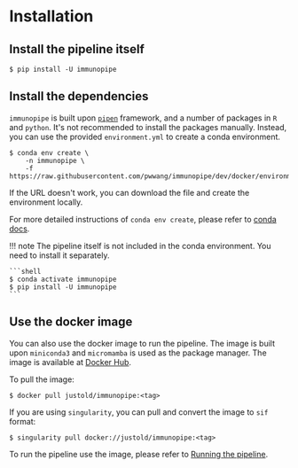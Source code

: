 # Installation

## Install the pipeline itself

```shell
$ pip install -U immunopipe
```

## Install the dependencies

`immunopipe` is built upon [`pipen`](https://github.com/pwwang/pipen) framework, and a number of packages in `R` and `python`. It's not recommended to install the packages manually. Instead, you can use the provided `environment.yml` to create a conda environment.

```shell
$ conda env create \
    -n immunopipe \
    -f https://raw.githubusercontent.com/pwwang/immunopipe/dev/docker/environment.yml
```

If the URL doesn't work, you can download the file and create the environment locally.

For more detailed instructions of `conda env create`, please refer to [conda docs](https://docs.conda.io/projects/conda/en/latest/commands/env/create.html).

!!! note
    The pipeline itself is not included in the conda environment. You need to install it separately.

    ```shell
    $ conda activate immunopipe
    $ pip install -U immunopipe
    ```

## Use the docker image

You can also use the docker image to run the pipeline. The image is built upon `miniconda3` and `micromamba` is used as the package manager. The image is available at [Docker Hub](https://hub.docker.com/r/justold/immunopipe).

To pull the image:

```shell
$ docker pull justold/immunopipe:<tag>
```

If you are using `singularity`, you can pull and convert the image to `sif` format:

```shell
$ singularity pull docker://justold/immunopipe:<tag>
```

To run the pipeline use the image, please refer to [Running the pipeline](./running.md).
